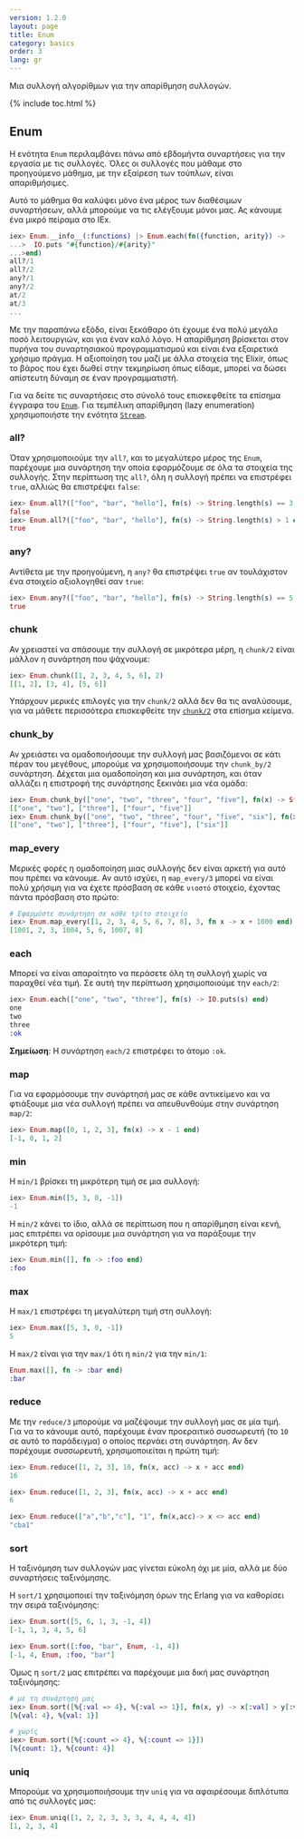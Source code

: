 ```yaml
---
version: 1.2.0
layout: page
title: Enum
category: basics
order: 3
lang: gr
---
```


Μια συλλογή αλγορίθμων για την απαρίθμηση συλλογών.

{% include toc.html %}

## Enum

Η ενότητα `Enum` περιλαμβάνει πάνω από εβδομήντα συναρτήσεις για την εργασία με τις συλλογές. Όλες οι συλλογές που μάθαμε στο προηγούμενο μάθημα, με την εξαίρεση των τούπλων, είναι απαριθμήσιμες.

Αυτό το μάθημα θα καλύψει μόνο ένα μέρος των διαθέσιμων συναρτήσεων, αλλά μπορούμε να τις ελέγξουμε μόνοι μας.
Ας κάνουμε ένα μικρό πείραμα στο IEx.

```elixir
iex> Enum.__info__(:functions) |> Enum.each(fn({function, arity}) ->
...>  IO.puts "#{function}/#{arity}"
...>end)
all?/1
all?/2
any?/1
any?/2
at/2
at/3
...
```

Με την παραπάνω εξόδο, είναι ξεκάθαρο ότι έχουμε ένα πολύ μεγάλο ποσό λειτουργιών, και για έναν καλό λόγο.
Η απαρίθμηση βρίσκεται στον πυρήνα του συναρτησιακού προγραμματισμού και είναι ένα εξαιρετικά χρήσιμο πράγμα.
Η αξιοποίηση του μαζί με άλλα στοιχεία της Elixir, όπως το βάρος που έχει δωθεί στην τεκμηρίωση όπως είδαμε, μπορεί να δώσει απίστευτη δύναμη σε έναν προγραμματιστή.

Για να δείτε τις συναρτήσεις στο σύνολό τους επισκεφθείτε τα επίσημα έγγραφα του [`Enum`](https://hexdocs.pm/elixir/Enum.html).  Για τεμπέλικη απαρίθμηση (lazy enumeration) χρησιμοποιήστε την ενότητα [`Stream`](https://hexdocs.pm/elixir/Stream.html).


### all?

Όταν χρησιμοποιούμε την `all?`, και το μεγαλύτερο μέρος της `Enum`, παρέχουμε μια συνάρτηση την οποία εφαρμόζουμε σε όλα τα στοιχεία της συλλογής.  Στην περίπτωση της `all?`, όλη η συλλογή πρέπει να επιστρέφει `true`, αλλιώς θα επιστρέψει `false`:

```elixir
iex> Enum.all?(["foo", "bar", "hello"], fn(s) -> String.length(s) == 3 end)
false
iex> Enum.all?(["foo", "bar", "hello"], fn(s) -> String.length(s) > 1 end)
true
```

### any?

Αντίθετα με την προηγούμενη, η `any?` θα επιστρέψει `true` αν τουλάχιστον ένα στοιχείο αξιολογηθεί σαν `true`:

```elixir
iex> Enum.any?(["foo", "bar", "hello"], fn(s) -> String.length(s) == 5 end)
true
```

### chunk

Αν χρειαστεί να σπάσουμε την συλλογή σε μικρότερα μέρη, η `chunk/2` είναι μάλλον η συνάρτηση που ψάχνουμε:

```elixir
iex> Enum.chunk([1, 2, 3, 4, 5, 6], 2)
[[1, 2], [3, 4], [5, 6]]
```

Yπάρχουν μερικές επιλογές για την `chunk/2` αλλά δεν θα τις αναλύσουμε, για να μάθετε περισσότερα επισκεφθείτε την [`chunk/2`](https://hexdocs.pm/elixir/Enum.html#chunk/2) στα επίσημα κείμενα.

### chunk_by

Αν χρειάστει να ομαδοποιήσουμε την συλλογή μας βασιζόμενοι σε κάτι πέραν του μεγέθους, μπορούμε να χρησιμοποιήσουμε την `chunk_by/2` συνάρτηση.  Δέχεται μια ομαδοποίηση και μια συνάρτηση, και όταν αλλάζει η επιστροφή της συνάρτησης ξεκινάει μια νέα ομάδα:

```elixir
iex> Enum.chunk_by(["one", "two", "three", "four", "five"], fn(x) -> String.length(x) end)
[["one", "two"], ["three"], ["four", "five"]]
iex> Enum.chunk_by(["one", "two", "three", "four", "five", "six"], fn(x) -> String.length(x) end)
[["one", "two"], ["three"], ["four", "five"], ["six"]]
```

### map_every

Μερικές φορές η ομαδοποίηση μιας συλλογής δεν είναι αρκετή για αυτό που πρέπει να κάνουμε. Αν αυτό ισχύει, η `map_every/3` μπορεί να είναι πολύ χρήσιμη για να έχετε πρόσβαση σε κάθε `νιοστό` στοιχείο, έχοντας πάντα πρόσβαση στο πρώτο:

```elixir
# Εφαρμόστε συνάρτηση σε κάθε τρίτο στοιχείο
iex> Enum.map_every([1, 2, 3, 4, 5, 6, 7, 8], 3, fn x -> x + 1000 end)
[1001, 2, 3, 1004, 5, 6, 1007, 8]
```

### each

Μπορεί να είναι απαραίτητο να περάσετε όλη τη συλλογή χωρίς να παραχθεί νέα τιμή. Σε αυτή την περίπτωση χρησιμοποιούμε την `each/2`:

```elixir
iex> Enum.each(["one", "two", "three"], fn(s) -> IO.puts(s) end)
one
two
three
:ok
```

__Σημείωση__: Η συνάρτηση `each/2` επιστρέφει το άτομο `:ok`.

### map

Για να εφαρμόσουμε την συνάρτησή μας σε κάθε αντικείμενο και να φτιάξουμε μια νέα συλλογή πρέπει να απευθυνθούμε στην συνάρτηση `map/2`:

```elixir
iex> Enum.map([0, 1, 2, 3], fn(x) -> x - 1 end)
[-1, 0, 1, 2]
```

### min

Η `min/1` βρίσκει τη μικρότερη τιμή σε μια συλλογή:

```elixir
iex> Enum.min([5, 3, 0, -1])
-1
```

Η `min/2` κάνει το ίδιο, αλλά σε περίπτωση που η απαρίθμηση είναι κενή, μας επιτρέπει να ορίσουμε μια συνάρτηση για να παράξουμε την μικρότερη τιμή:

```elixir
iex> Enum.min([], fn -> :foo end)
:foo
```

### max

Η `max/1` επιστρέφει τη μεγαλύτερη τιμή στη συλλογή:

```elixir
iex> Enum.max([5, 3, 0, -1])
5
```

Η `max/2` είναι για την `max/1` ότι η `min/2` για την `min/1`:

```elixir
Enum.max([], fn -> :bar end)
:bar
```

### reduce

Με την `reduce/3` μπορούμε να μαζέψουμε την συλλογή μας σε μία τιμή.  Για να το κάνουμε αυτό, παρέχουμε έναν προεραιτικό συσσωρευτή (το `10` σε αυτό το παράδειγμα) ο οποίος περνάει στη συνάρτηση.  Αν δεν παρέχουμε συσσωρευτή, χρησιμοποιείται η πρώτη τιμή:

```elixir
iex> Enum.reduce([1, 2, 3], 10, fn(x, acc) -> x + acc end)
16

iex> Enum.reduce([1, 2, 3], fn(x, acc) -> x + acc end)
6

iex> Enum.reduce(["a","b","c"], "1", fn(x,acc)-> x <> acc end)
"cba1"
```

### sort

Η ταξινόμηση των συλλογών μας γίνεται εύκολη όχι με μία, αλλά με δύο συναρτήσεις ταξινόμησης.

Η `sort/1` χρησιμοποιεί την ταξινόμηση όρων της Erlang για να καθορίσει την σειρά ταξινόμησης:

```elixir
iex> Enum.sort([5, 6, 1, 3, -1, 4])
[-1, 1, 3, 4, 5, 6]

iex> Enum.sort([:foo, "bar", Enum, -1, 4])
[-1, 4, Enum, :foo, "bar"]
```

Όμως η `sort/2` μας επιτρέπει να παρέχουμε μια δική μας συνάρτηση ταξινόμησης:

```elixir
# με τη συνάρτησή μας
iex> Enum.sort([%{:val => 4}, %{:val => 1}], fn(x, y) -> x[:val] > y[:val] end)
[%{val: 4}, %{val: 1}]

# χωρίς
iex> Enum.sort([%{:count => 4}, %{:count => 1}])
[%{count: 1}, %{count: 4}]
```

### uniq

Μπορούμε να χρησιμοποιήσουμε την `uniq` για να αφαιρέσουμε διπλότυπα από τις συλλογές μας:

```elixir
iex> Enum.uniq([1, 2, 2, 3, 3, 3, 4, 4, 4, 4])
[1, 2, 3, 4]
```
